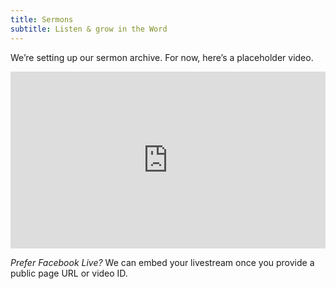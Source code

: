 ```yaml
---
title: Sermons
subtitle: Listen & grow in the Word
---
```

We’re setting up our sermon archive. For now, here’s a placeholder video.

<div class="round shadow" style="overflow:hidden; aspect-ratio:16/9; background:#000">
  <iframe width="100%" height="100%" src="https://www.youtube.com/embed/dQw4w9WgXcQ"
    title="Sermon Placeholder" frameborder="0"
    allow="accelerometer; autoplay; clipboard-write; encrypted-media; gyroscope; picture-in-picture; web-share"
    referrerpolicy="strict-origin-when-cross-origin" allowfullscreen></iframe>
</div>

<p><em>Prefer Facebook Live?</em> We can embed your livestream once you provide a public page URL or video ID.</p>
